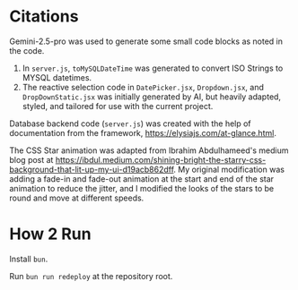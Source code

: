# Citations

Gemini-2.5-pro was used to generate some small code blocks as noted in the code. 
1. In `server.js`, `toMySQLDateTime` was generated to convert ISO Strings to MYSQL datetimes.
2. The reactive selection code in `DatePicker.jsx`, `Dropdown.jsx`, and `DropDownStatic.jsx`
   was initially generated by AI, but heavily adapted, styled, and tailored for use with the
   current project.

Database backend code (`server.js`) was created with the help of documentation from the framework, 
https://elysiajs.com/at-glance.html.

The CSS Star animation was adapted from Ibrahim Abdulhameed's medium blog post at 
https://ibdul.medium.com/shining-bright-the-starry-css-background-that-lit-up-my-ui-d19acb862dff.
 My original modification was adding a fade-in and fade-out animation at the start and end of the 
 star animation to reduce the jitter, and I modified the looks of the stars to be round and move
 at different speeds.

# How 2 Run

Install `bun`.

Run `bun run redeploy` at the repository root.